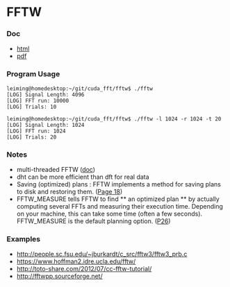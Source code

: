 # FFTW

### Doc
* [html](http://www.fftw.org/fftw3_doc/index.html#SEC_Contents)
* [pdf](http://www.fftw.org/fftw3.pdf)

### Program Usage
```
leiming@homedesktop:~/git/cuda_fft/fftw$ ./fftw 
[LOG] Signal Length: 4096
[LOG] FFT run: 10000
[LOG] Trials: 10

leiming@homedesktop:~/git/cuda_fft/fftw$ ./fftw -l 1024 -r 1024 -t 20
[LOG] Signal Length: 1024
[LOG] FFT run: 1024
[LOG] Trials: 20
```

### Notes
* multi-threaded FFTW ([doc](http://www.fftw.org/fftw3_doc/Usage-of-Multi_002dthreaded-FFTW.html))
* dht can be more efficient than dft for real data
* Saving (optimized) plans : FFTW implements a method for saving plans to disk and restoring them. 
([Page 18](http://www.fftw.org/fftw3.pdf))
* FFTW_MEASURE tells FFTW to find ** an optimized plan ** by actually computing several FFTs and measuring their execution time. Depending on your machine, this can take some time (often a few seconds). FFTW_MEASURE is the default planning option. ([P26](http://www.fftw.org/fftw3.pdf))

### Examples
* http://people.sc.fsu.edu/~jburkardt/c_src/fftw3/fftw3_prb.c
* https://www.hoffman2.idre.ucla.edu/fftw/
* http://toto-share.com/2012/07/cc-fftw-tutorial/
* http://fftwpp.sourceforge.net/
